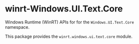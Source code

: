 <!-- warning: Please don't edit this file. It was automatically generated. -->

# winrt-Windows.UI.Text.Core

Windows Runtime (WinRT) APIs for for the `Windows.UI.Text.Core` namespace.

This package provides the `winrt.windows.ui.text.core` module.
